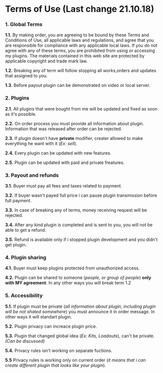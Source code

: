 Terms of Use (Last change 21.10.18)
=============================

### 1. Global Terms
**1.1.** By making order, you are agreeing to be bound by these Terms and Conditions of Use, all applicable laws and regulations, and agree that you are responsible for compliance with any applicable local laws. 
If you do not agree with any of these terms, you are prohibited from using or accessing my plugins. 
The materials contained in this web site are protected by applicable copyright and trade mark law.

**1.2.** Breaking any of term will follow stopping all works,orders and updates that assigned to you.

**1.3.** Before payout plugin can be demonstrated on video or local server.

### 2. Plugins
**2.1.** All plugins that were bought from me will be updated and fixed as soon as it's possible.

**2.2.** On order process you must provide all information about plugin. Information that was released after order can be rejected.

**2.3.** If plugin doesn't have **private** modifier, creater allowed to make everything he want with it (*Ex: sell*).

**2.4.** Every plugin can be updated with new features.

**2.5.** Plugin can be updated with paid and private freatures.

### 3. Payout and refunds
**3.1.** Buyer must pay all fees and taxes related to payment.

**3.2.** If buyer wasn't payed full price i can pause plugin transmission before full payment.

**3.3.** In case of breaking any of terms, money receiving request will be rejected.

**3.4.** After any kind plugin is completed and is sent to you, you will not be able to get a refund.

**3.5.** Refund is available only if i stopped plugin development and you didn't get plugin.

### 4. Plugin sharing
**4.1.** Buyer must keep plugins protected from unauthorized access.

**4.2.** Plugin can be shared to someone (*people, or group of people*) **only with MY agreement**.
In any other ways you will break term 1.2

### 5. Accessibility
**5.1.** If plugin must be private (*all information about plugin, including plugin will be not shated somewhere*) you must announce it in order message. In other ways it will standart plugin.

**5.2.** Plugin privacy can increace plugin price.

**5.3.** Plugin that changed global idea (*Ex: Kits, Loadouts*), can't be private. *(Can be discussed)*

**5.4.** Privacy rules isn't working on separate fuctions.

**5.5** Privacy rules is working only on current order (*it means that i can create different plugin that looks like your plugin*).
